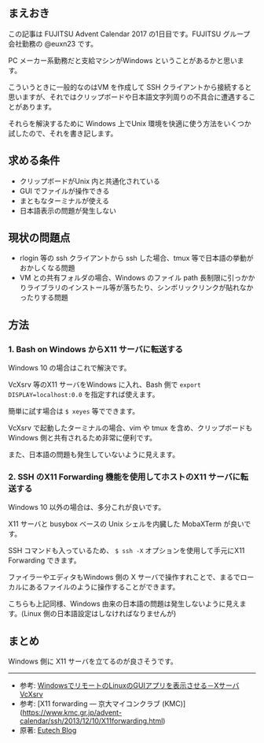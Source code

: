 ## まえおき

この記事は FUJITSU Advent Calendar 2017 の1日目です。FUJITSU グループ会社勤務の @euxn23 です。

PC メーカー系勤務だと支給マシンがWindows ということがあるかと思います。

こういうときに一般的なのはVM を作成して SSH クライアントから接続すると思いますが、それではクリップボードや日本語文字列周りの不具合に遭遇することがあります。

それらを解決するために Windows 上でUnix 環境を快適に使う方法をいくつか試したので、それを書き記します。


## 求める条件
- クリップボードがUnix 内と共通化されている
- GUI でファイルが操作できる
- まともなターミナルが使える
- 日本語表示の問題が発生しない


## 現状の問題点
- rlogin 等の ssh クライアントから ssh した場合、tmux 等で日本語の挙動がおかしくなる問題
- VM との共有フォルダの場合、Windows のファイル path 長制限に引っかかりライブラリのインストール等が落ちたり、シンボリックリンクが貼れなかったりする問題


## 方法
### 1. Bash on Windows からX11 サーバに転送する

Windows 10 の場合はこれで解決です。

VcXsrv 等のX11 サーバをWindows に入れ、Bash 側で `export DISPLAY=localhost:0.0` を指定すれば使えます。

簡単に試す場合は `$ xeyes` 等でできます。

VcXsrv で起動したターミナルの場合、vim や tmux を含め、クリップボードもWindows 側と共有されるため非常に便利です。

また、日本語の問題も発生していないように見えます。

### 2. SSH のX11 Forwarding 機能を使用してホストのX11 サーバに転送する

Windows 10 以外の場合は、多分これが良いです。

X11 サーバと busybox ベースの Unix シェルを内臓した MobaXTerm が良いです。

SSH コマンドも入っているため、 `$ ssh -X` オプションを使用して手元にX11 Forwarding できます。

ファイラーやエディタもWindows 側の X サーバで操作すれことで、まるでローカルにあるファイルのように操作することができます。

こちらも上記同様、Windows 由来の日本語の問題は発生しないように見えます。(Linux 側の日本語設定はしなければなりませんが)


## まとめ

Windows 側に X11 サーバを立てるのが良さそうです。

---
- 参考: [WindowsでリモートのLinuxのGUIアプリを表示させる－Xサーバ VcXsrv](http://vogel.at.webry.info/201612/article_3.html)
- 参考: [X11 forwarding — 京大マイコンクラブ (KMC)]
(https://www.kmc.gr.jp/advent-calendar/ssh/2013/12/10/X11forwarding.html)
- 原著: [Eutech Blog](https://blog.euxn.me/entry/2017-12-01_unix-environment-on-windows-in-2017/)

